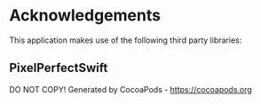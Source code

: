 # Acknowledgements
This application makes use of the following third party libraries:

## PixelPerfectSwift

DO NOT COPY!
Generated by CocoaPods - https://cocoapods.org
